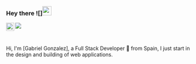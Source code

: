 ### Hey there ![]<img src="https://media.giphy.com/media/hvRJCLFzcasrR4ia7z/giphy.gif" width="25px">



<a href="https://www.linkedin.com/in/gabriel-gonzalez-06b9b5109/">
  <img align="left" alt="hebertdev1 LinkdeIN" width="22px" src="https://cdn.jsdelivr.net/npm/simple-icons@v3/icons/linkedin.svg" />
</a>



![](https://visitor-badge.glitch.me/badge?page_id=hebertdev1.hebertdev1)

<br />

Hi, I'm [Gabriel Gonzalez], a Full Stack Developer 🚀 from Spain, I just start in the design and building of web applications.
<br />
<br />
